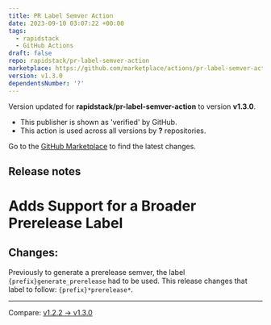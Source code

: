 ```yaml
---
title: PR Label Semver Action
date: 2023-09-10 03:07:22 +00:00
tags:
  - rapidstack
  - GitHub Actions
draft: false
repo: rapidstack/pr-label-semver-action
marketplace: https://github.com/marketplace/actions/pr-label-semver-action
version: v1.3.0
dependentsNumber: '?'
---
```



Version updated for **rapidstack/pr-label-semver-action** to version **v1.3.0**.
- This publisher is shown as 'verified' by GitHub.
- This action is used across all versions by **?** repositories.

Go to the [GitHub Marketplace](https://github.com/marketplace/actions/pr-label-semver-action) to find the latest changes.

## Release notes

# Adds Support for a Broader Prerelease Label

## Changes:
Previously to generate a prerelease semver, the label `{prefix}generate_prerelease` had to be used. This release changes that label to follow: `{prefix}*prerelease*`.

---
Compare: [v1.2.2 → v1.3.0](https://github.com/rapidstack/pr-label-semver-action/compare/v1.2.2...v1.3.0)
